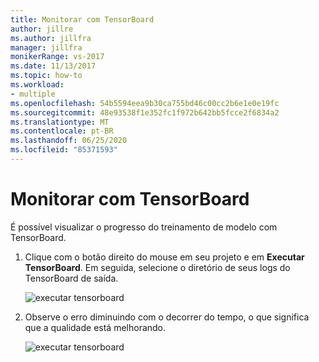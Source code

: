 ```yaml
---
title: Monitorar com TensorBoard
author: jillre
ms.author: jillfra
manager: jillfra
monikerRange: vs-2017
ms.date: 11/13/2017
ms.topic: how-to
ms.workload:
- multiple
ms.openlocfilehash: 54b5594eea9b30ca755bd46c00cc2b6e1e0e19fc
ms.sourcegitcommit: 48e93538f1e352fc1f972b642bb5fcce2f6834a2
ms.translationtype: MT
ms.contentlocale: pt-BR
ms.lasthandoff: 06/25/2020
ms.locfileid: "85371593"
---
```

# <a name="monitor-with-tensorboard"></a>Monitorar com TensorBoard

É possível visualizar o progresso do treinamento de modelo com TensorBoard.

1. Clique com o botão direito do mouse em seu projeto e em **Executar TensorBoard**. Em seguida, selecione o diretório de seus logs do TensorBoard de saída.

    ![executar tensorboard](media/monitor-tensorboard/run-tensorboard.png)

2. Observe o erro diminuindo com o decorrer do tempo, o que significa que a qualidade está melhorando.

    ![executar tensorboard](media/monitor-tensorboard/tensorboard.png)
